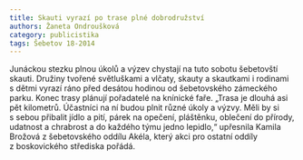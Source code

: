 ```yaml
---
title: Skauti vyrazí po trase plné dobrodružství
authors: Žaneta Ondroušková
category: publicistika
tags: Šebetov 18-2014
---
```


Junáckou stezku plnou úkolů a výzev chystají na tuto sobotu šebetovští skauti. Družiny tvořené světluškami a vlčaty, skauty a skautkami i rodinami s dětmi vyrazí ráno před desátou hodinou od šebetovského zámeckého parku. Konec trasy plánují pořadatelé na knínické faře. „Trasa je dlouhá asi pět kilometrů. Účastníci na ní budou plnit různé úkoly a výzvy. Měli by si s sebou přibalit jídlo a pití, párek na opečení, pláštěnku, oblečení do přírody, udatnost a chrabrost a do každého týmu jedno lepidlo,“ upřesnila Kamila Brožová z šebetovského oddílu Akéla, který akci pro ostatní oddíly z boskovického střediska pořádá.